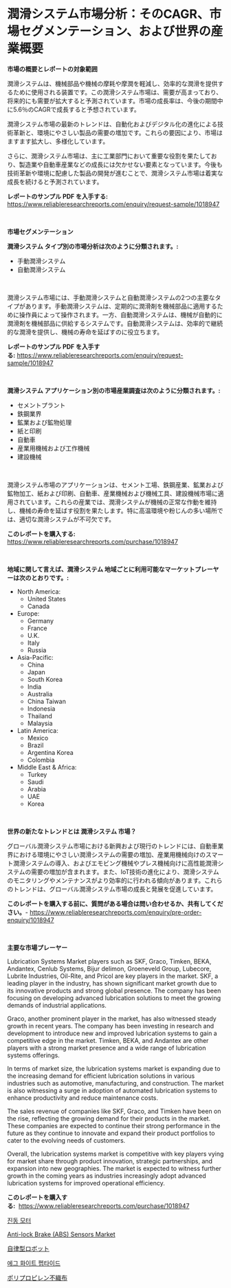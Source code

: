 <p><h1>潤滑システム市場分析：そのCAGR、市場セグメンテーション、および世界の産業概要</h1></p><p><strong>市場の概要とレポートの対象範囲</strong></p>
<p><p>潤滑システムは、機械部品や機械の摩耗や摩潤を軽減し、効率的な潤滑を提供するために使用される装置です。この潤滑システム市場は、需要が高まっており、将来的にも需要が拡大すると予測されています。市場の成長率は、今後の期間中に5.6％のCAGRで成長すると予想されています。</p><p>潤滑システム市場の最新のトレンドは、自動化およびデジタル化の進化による技術革新と、環境にやさしい製品の需要の増加です。これらの要因により、市場はますます拡大し、多様化しています。</p><p>さらに、潤滑システム市場は、主に工業部門において重要な役割を果たしており、製造業や自動車産業などの成長には欠かせない要素となっています。今後も技術革新や環境に配慮した製品の開発が進むことで、潤滑システム市場は着実な成長を続けると予測されています。</p></p>
<p><strong>レポートのサンプル PDF を入手する:</strong> <a href="https://www.reliableresearchreports.com/enquiry/request-sample/1018947">https://www.reliableresearchreports.com/enquiry/request-sample/1018947</a></p>
<p>&nbsp;</p>
<p><strong>市場セグメンテーション</strong></p>
<p><strong>潤滑システム タイプ別の市場分析は次のように分類されます。:</strong></p>
<p><ul><li>手動潤滑システム</li><li>自動潤滑システム</li></ul></p>
<p>&nbsp;</p>
<p><p>潤滑システム市場には、手動潤滑システムと自動潤滑システムの2つの主要なタイプがあります。手動潤滑システムは、定期的に潤滑剤を機械部品に適用するために操作員によって操作されます。一方、自動潤滑システムは、機械が自動的に潤滑剤を機械部品に供給するシステムです。自動潤滑システムは、効率的で継続的な潤滑を提供し、機械の寿命を延ばすのに役立ちます。</p></p>
<p><strong>レポートのサンプル PDF を入手する:</strong>&nbsp;<a href="https://www.reliableresearchreports.com/enquiry/request-sample/1018947">https://www.reliableresearchreports.com/enquiry/request-sample/1018947</a></p>
<p>&nbsp;</p>
<p><strong> 潤滑システム アプリケーション別の市場産業調査は次のように分類されます。:</strong></p>
<p><ul><li>セメントプラント</li><li>鉄鋼業界</li><li>鉱業および鉱物処理</li><li>紙と印刷</li><li>自動車</li><li>産業用機械および工作機械</li><li>建設機械</li></ul></p>
<p>&nbsp;</p>
<p><p>潤滑システム市場のアプリケーションは、セメント工場、鉄鋼産業、鉱業および鉱物加工、紙および印刷、自動車、産業機械および機械工具、建設機械市場に適用されています。これらの産業では、潤滑システムが機械の正常な作動を維持し、機械の寿命を延ばす役割を果たします。特に高温環境や粉じんの多い場所では、適切な潤滑システムが不可欠です。</p></p>
<p><strong>このレポートを購入する:</strong>&nbsp; <a href="https://www.reliableresearchreports.com/purchase/1018947">https://www.reliableresearchreports.com/purchase/1018947</a></p>
<p>&nbsp;</p>
<p><strong>地域に関して言えば、潤滑システム 地域ごとに利用可能なマーケットプレーヤーは次のとおりです。:</strong></p>
<p><ul>
    <li>
        North America:
        <ul>
            <li>United States</li>
            <li>Canada</li>
        </ul>
    </li>
    <li>
        Europe:
        <ul>
            <li>Germany</li>
            <li>France</li>
            <li>U.K.</li>
            <li>Italy</li>
            <li>Russia</li>
        </ul>
    </li>
    <li>
        Asia-Pacific:
        <ul>
            <li>China</li>
            <li>Japan</li>
            <li>South Korea</li>
            <li>India</li>
            <li>Australia</li>
            <li>China Taiwan</li>
            <li>Indonesia</li>
            <li>Thailand</li>
            <li>Malaysia</li>
        </ul>
    </li>
    <li>
        Latin America:
        <ul>
            <li>Mexico</li>
            <li>Brazil</li>
            <li>Argentina Korea</li>
            <li>Colombia</li>
        </ul>
    </li>
    <li>
        Middle East & Africa:
        <ul>
            <li>Turkey</li>
            <li>Saudi</li>
            <li>Arabia</li>
            <li>UAE</li>
            <li>Korea</li>
        </ul>
    </li>
    </ul></p>
<p>&nbsp;</p>
<p><strong>世界の新たなトレンドとは 潤滑システム 市場？</strong></p>
<p><p>グローバル潤滑システム市場における新興および現行のトレンドには、自動車業界における環境にやさしい潤滑システムの需要の増加、産業用機械向けのスマート潤滑システムの導入、およびエモビング機械やプレス機械向けに高性能潤滑システムの需要の増加が含まれます。また、IoT技術の進化により、潤滑システムのモニタリングやメンテナンスがより効率的に行われる傾向があります。これらのトレンドは、グローバル潤滑システム市場の成長と発展を促進しています。</p></p>
<p><strong>このレポートを購入する前に、質問がある場合は問い合わせるか、共有してください。</strong>- <a href="https://www.reliableresearchreports.com/enquiry/pre-order-enquiry/1018947">https://www.reliableresearchreports.com/enquiry/pre-order-enquiry/1018947</a></p>
<p>&nbsp;</p>
<p><strong>主要な市場プレーヤー</strong></p>
<p><p>Lubrication Systems Market players such as SKF, Graco, Timken, BEKA, Andantex, Cenlub Systems, Bijur delimon, Groeneveld Group, Lubecore, Lubrite Industries, Oil-Rite, and Pricol are key players in the market. SKF, a leading player in the industry, has shown significant market growth due to its innovative products and strong global presence. The company has been focusing on developing advanced lubrication solutions to meet the growing demands of industrial applications.</p><p>Graco, another prominent player in the market, has also witnessed steady growth in recent years. The company has been investing in research and development to introduce new and improved lubrication systems to gain a competitive edge in the market. Timken, BEKA, and Andantex are other players with a strong market presence and a wide range of lubrication systems offerings.</p><p>In terms of market size, the lubrication systems market is expanding due to the increasing demand for efficient lubrication solutions in various industries such as automotive, manufacturing, and construction. The market is also witnessing a surge in adoption of automated lubrication systems to enhance productivity and reduce maintenance costs.</p><p>The sales revenue of companies like SKF, Graco, and Timken have been on the rise, reflecting the growing demand for their products in the market. These companies are expected to continue their strong performance in the future as they continue to innovate and expand their product portfolios to cater to the evolving needs of customers.</p><p>Overall, the lubrication systems market is competitive with key players vying for market share through product innovation, strategic partnerships, and expansion into new geographies. The market is expected to witness further growth in the coming years as industries increasingly adopt advanced lubrication systems for improved operational efficiency.</p></p>
<p><strong>このレポートを購入する:</strong>&nbsp;&nbsp;<a href="https://www.reliableresearchreports.com/purchase/1018947">https://www.reliableresearchreports.com/purchase/1018947</a></p>
<p><p><a href="https://medium.com/@seamusfunk1998/%EC%A7%84%EB%8F%99-%EB%AA%A8%ED%84%B0-%EC%8B%9C%EC%9E%A5-%EB%B6%84%EC%84%9D-%EA%B7%B8-cagr-%EC%8B%9C%EC%9E%A5-%EC%84%B8%EB%B6%84%ED%99%94-%EB%B0%8F-%EA%B8%80%EB%A1%9C%EB%B2%8C-%EC%82%B0%EC%97%85-%EA%B0%9C%EC%9A%94-459f8fdcf22e">진동 모터</a></p><p><a href="https://github.com/Angelnienowdseej3e45z3p8c/Market-Research-Report-List-1/blob/main/anti-lock-brake-abs-sensors-market.md">Anti-lock Brake (ABS) Sensors Market</a></p><p><a href="https://medium.com/@angeliabkratze/%E8%87%AA%E5%BE%8B%E3%83%AD%E3%83%9C%E3%83%83%E3%83%88%E5%B8%82%E5%A0%B4%E3%81%AE%E5%88%86%E6%9E%90-%E3%82%B0%E3%83%AD%E3%83%BC%E3%83%90%E3%83%AB%E7%94%A3%E6%A5%AD%E3%81%AE%E8%A6%8B%E9%80%9A%E3%81%97%E3%81%A8%E4%BA%88%E6%B8%AC-2024%E5%B9%B4%E3%81%8B%E3%82%892031%E5%B9%B4%E3%81%BE%E3%81%A7-56963b92a858">自律型ロボット</a></p><p><a href="https://medium.com/@seamusfunk1998/%EB%82%9C%EB%B0%B1%EB%8B%A8%EB%B0%B1%EC%A7%88-%EC%8B%9C%EC%9E%A5-%EC%A1%B0%EC%82%AC-%EB%B3%B4%EA%B3%A0%EC%84%9C-%EA%B7%B8-%EC%97%AD%EC%82%AC-%EB%B0%8F-2024%EB%85%84%EB%B6%80%ED%84%B0-2031%EB%85%84%EA%B9%8C%EC%A7%80%EC%9D%98-%EC%98%88%EC%B8%A1-93608e2d0f6c">에그 화이트 펩타이드</a></p><p><a href="https://medium.com/@lubmix/%E3%83%9D%E3%83%AA%E3%83%97%E3%83%AD%E3%83%94%E3%83%AC%E3%83%B3%E4%B8%8D%E7%B9%94%E5%B8%83%E5%B8%82%E5%A0%B4%E3%81%AE%E8%A6%8F%E6%A8%A1-%E5%B8%82%E5%A0%B4%E3%81%AE%E5%B1%95%E6%9C%9B%E3%81%A8%E5%B8%82%E5%A0%B4%E4%BA%88%E6%B8%AC-2024%E5%B9%B4%E3%81%8B%E3%82%892031%E5%B9%B4-6ef598ea17ec">ポリプロピレン不織布</a></p></p>